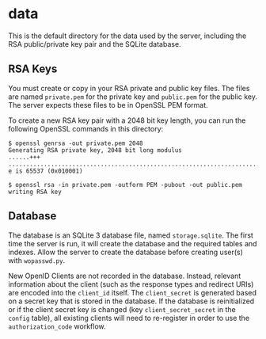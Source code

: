 data
====
This is the default directory for the data used by the server, including
the RSA public/private key pair and the SQLite database.

RSA Keys
--------
You must create or copy in your RSA private and public key files.  The files
are named `private.pem` for the private key and `public.pem` for the public
key. The server expects these files to be in OpenSSL PEM format.

To create a new RSA key pair with a 2048 bit key length, you can run the
following OpenSSL commands in this directory:

	$ openssl genrsa -out private.pem 2048
	Generating RSA private key, 2048 bit long modulus
	......+++
	.........................................................................................+++
	e is 65537 (0x010001)

	$ openssl rsa -in private.pem -outform PEM -pubout -out public.pem
	writing RSA key

Database
--------
The database is an SQLite 3 database file, named `storage.sqlite`.  The first
time the server is run, it will create the database and the required tables
and indexes. Allow the server to create the database before creating user(s)
with `wopasswd.py`.

New OpenID Clients are not recorded in the database. Instead, relevant
information about the client (such as the response types and redirect URIs)
are encoded into the `client_id` itself. The `client_secret` is generated
based on a secret key that is stored in the database. If the database is
reinitialized or if the client secret key is changed (key `client_secret_secret`
in the `config` table), all existing clients will need to re-register in order
to use the `authorization_code` workflow.
